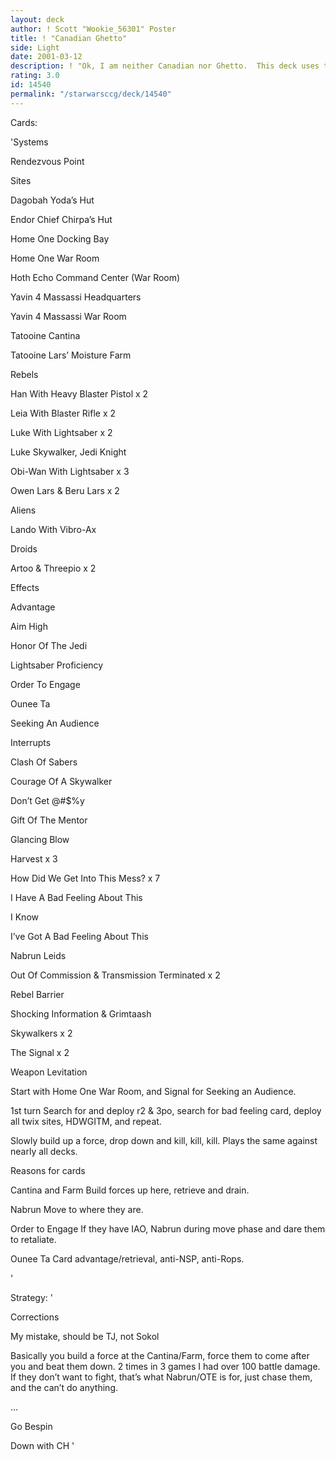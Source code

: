 ```yaml
---
layout: deck
author: ! Scott "Wookie_56301" Poster
title: ! "Canadian Ghetto"
side: Light
date: 2001-03-12
description: ! "Ok, I am neither Canadian nor Ghetto.  This deck uses tactics used by Lapointe and Sokol in the 1st DPC to open a can on the Dark Side."
rating: 3.0
id: 14540
permalink: "/starwarsccg/deck/14540"
---
```

Cards: 

'Systems

Rendezvous Point


Sites

Dagobah Yoda&#8217;s Hut

Endor Chief Chirpa&#8217;s Hut

Home One Docking Bay

Home One War Room

Hoth Echo Command Center (War Room)

Yavin 4 Massassi Headquarters

Yavin 4 Massassi War Room

Tatooine Cantina

Tatooine Lars&#8217; Moisture Farm


Rebels

Han With Heavy Blaster Pistol x 2

Leia With Blaster Rifle x 2

Luke With Lightsaber x 2

Luke Skywalker, Jedi Knight

Obi-Wan With Lightsaber x 3

Owen Lars & Beru Lars x 2


Aliens

Lando With Vibro-Ax


Droids

Artoo & Threepio x 2


Effects

Advantage

Aim High

Honor Of The Jedi

Lightsaber Proficiency

Order To Engage

Ounee Ta

Seeking An Audience


Interrupts

Clash Of Sabers

Courage Of A Skywalker

Don&#8217;t Get @#$%y

Gift Of The Mentor

Glancing Blow

Harvest x 3

How Did We Get Into This Mess? x 7

I Have A Bad Feeling About This

I Know

I&#8217;ve Got A Bad Feeling About This

Nabrun Leids

Out Of Commission & Transmission Terminated x 2

Rebel Barrier 

Shocking Information & Grimtaash

Skywalkers x 2

The Signal x 2

Weapon Levitation


Start with Home One War Room, and Signal for Seeking an Audience.


1st turn Search for and deploy r2 & 3po, search for bad feeling card, deploy all twix sites, HDWGITM, and repeat.


Slowly build up a force, drop down and kill, kill, kill.  Plays the same against nearly all decks.


Reasons for cards


Cantina and Farm Build forces up here, retrieve and drain. 


Nabrun Move to where they are.


Order to Engage If they have IAO, Nabrun during move phase and dare them to retaliate.


Ounee Ta Card advantage/retrieval, anti-NSP, anti-Rops.



'

Strategy: '

Corrections

  My mistake, should be TJ, not Sokol


Basically you build a force at the Cantina/Farm, force them to come after you and beat them down. 2 times in 3 games I had over 100 battle damage.  If they don’t want to fight, that’s what Nabrun/OTE is for, just chase them, and the can’t do anything.



...

Go Bespin

Down with CH  '
